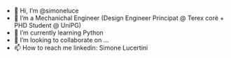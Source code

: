 - 👋 Hi, I’m @simoneluce
- 👀 I’m a Mechanichal Engineer (Design Engineer Principat @ Terex corè + PHD Student @ UniPG)
- 🌱 I’m currently learning Python
- 💞️ I’m looking to collaborate on ...
- 📫 How to reach me linkedin: Simone Lucertini


<!---
simoneluce/simoneluce is a ✨ special ✨ repository because its `README.md` (this file) appears on your GitHub profile.
You can click the Preview link to take a look at your changes.
--->

